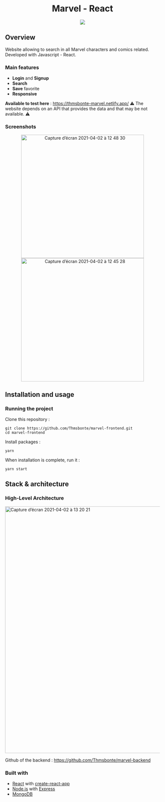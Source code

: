 <h1 align="center">
	Marvel - React
</h1>

<p align="center">
	<img src="https://github.com/Thmsbonte/marvel-frontend/blob/main/preview/marvel-gif-preview-2.gif">
</p>

## Overview

Website allowing to search in all Marvel characters and comics related. Developed with Javascript - React.

### Main features
- **Login** and **Signup**
- **Search**
- **Save** favorite
- **Responsive**

**Available to test here** : https://thmsbonte-marvel.netlify.app/
⚠️ The website depends on an API that provides the data and that may be not available. ⚠️ 

### Screenshots

<p align="center">
<img width="400" alt="Capture d’écran 2021-04-02 à 12 48 30" src="https://user-images.githubusercontent.com/5527656/113409508-bcbe1380-93b1-11eb-831f-7a0ce7f3fa11.png">	       <img width="400" alt="Capture d’écran 2021-04-02 à 12 45 28" src="https://user-images.githubusercontent.com/5527656/113409318-50431480-93b1-11eb-990c-658577eca696.png">
	</p>

## Installation and usage

### Running the project

Clone this repository :

```
git clone https://github.com/Thmsbonte/marvel-frontend.git
cd marvel-frontend
```

Install packages :

```
yarn
```

When installation is complete, run it :

```
yarn start
```


## Stack & architecture

### High-Level Architecture
<img width="800" alt="Capture d’écran 2021-04-02 à 13 20 21" src="https://user-images.githubusercontent.com/5527656/113411488-2d672f00-93b6-11eb-8e7c-43313919943f.png">

Github of the backend : https://github.com/Thmsbonte/marvel-backend

### Built with

- [React](https://fr.reactjs.org/) with [create-react-app](https://github.com/facebook/create-react-app)
- [Node.js](https://nodejs.org/en/) with [Express](https://expressjs.com/fr/)
- [MongoDB](https://www.mongodb.com/)
